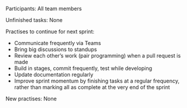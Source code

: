 Participants: All team members

Unfinished tasks: None

Practises to continue for next sprint:
- Communicate frequently via Teams
- Bring big discussions to standups
- Review each other’s work (pair programming) when a pull request is made
- Build in stages, commit frequently, test while developing
- Update documentation regularly
- Improve sprint momentum by finishing tasks at a regular frequency, rather than marking all as complete at the very end of the sprint

New practises: None
